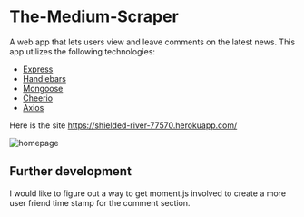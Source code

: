 # The-Medium-Scraper

A web app that lets users view and leave comments on the latest news. This app utilizes the following technologies:

* [Express][1]
* [Handlebars][2]
* [Mongoose][3]
* [Cheerio][4]
* [Axios][5] 

Here is the site https://shielded-river-77570.herokuapp.com/

![homepage](https://lh3.googleusercontent.com/zBfFU3Kz1lrJU6l3fxuPzgFGL3GqAo6SGvLltGhAMkKciwTSMUD2qCoJQqd51f3tVkTe292Qn9uMEQfik8qad3y6Mw-JwwD3iAr66dYV1RMG-w7LWZJRfu0bHF_xEz4uAps3lXm4PA=w2400)


[1]: https://expressjs.com
[2]: https://handlebarsjs.com
[3]: https://mongoosejs.com
[4]: https://npmjs.com/package/cheerio
[5]: https://npmjs.com/package/axios


## Further development
I would like to figure out a way to get moment.js involved to create a more user friend time stamp for the comment section. 



